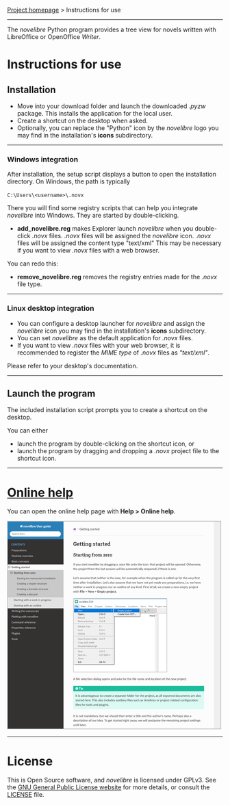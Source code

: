 [Project homepage](../) > Instructions for use

--- 

The *novelibre* Python program provides a tree view for novels written with LibreOffice or OpenOffice *Writer*.

# Instructions for use


## Installation

- Move into your download folder and launch the downloaded *.pyzw* package. This installs the application for the local user.
- Create a shortcut on the desktop when asked.
- Optionally, you can replace the "Python" icon by the *novelibre* logo you may find in the installation's **icons** subdirectory.

---

### Windows integration

After installation, the setup script displays a button to open the installation directory. On Windows, the path is typically

`C:\Users\<username>\.novx`

There you will find some registry scripts that can help you integrate *novelibre* into Windows. They are started by double-clicking.

- **add_novelibre.reg** makes Explorer launch *novelibre* when you double-click *.novx* files. *.novx* files will be assigned the *novelibre* icon. *.novx* files will be assigned the content type "text/xml" This may be necessary if you want to view *.novx* files with a web browser. 

You can redo this:

- **remove_novelibre.reg** removes the registry entries made for the *.novx* file type. 

--- 

### Linux desktop integration

- You can configure a desktop launcher for *novelibre* and assign the *novelibre* icon you may find in the installation's **icons** subdirectory.
- You can set *novelibre* as the default application for *.novx* files.
- If you want to view *.novx* files with your web browser, it is recommended to register the *MIME type* of *.novx* files as *"text/xml"*.

Please refer to your desktop's documentation. 

---

## Launch the program

The included installation script prompts you to create a shortcut on the desktop. 

You can either

- launch the program by double-clicking on the shortcut icon, or
- launch the program by dragging and dropping a *.novx* project file to the shortcut icon.


--- 

# [Online help](https://peter88213.github.io/nvhelp-en/index.html)


You can open the online help page with **Help > Online help**.

![Online help screenshot](Screenshots/help01.png)

--- 

# License

This is Open Source software, and *novelibre* is licensed under GPLv3. See the
[GNU General Public License website](https://www.gnu.org/licenses/gpl-3.0.en.html) for more
details, or consult the [LICENSE](https://github.com/peter88213/novelibre/blob/main/LICENSE) file.

